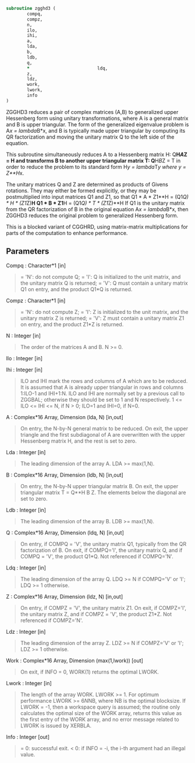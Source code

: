 ```fortran
subroutine zgghd3 (
		compq,
		compz,
		n,
		ilo,
		ihi,
		a,
		lda,
		b,
		ldb,
		q,
		*                          ldq,
		z,
		ldz,
		work,
		lwork,
		info
)
```

 ZGGHD3 reduces a pair of complex matrices (A,B) to generalized upper
 Hessenberg form using unitary transformations, where A is a
 general matrix and B is upper triangular.  The form of the
 generalized eigenvalue problem is
    A*x = lambda*B*x,
 and B is typically made upper triangular by computing its QR
 factorization and moving the unitary matrix Q to the left side
 of the equation.

 This subroutine simultaneously reduces A to a Hessenberg matrix H:
    Q**H*A*Z = H
 and transforms B to another upper triangular matrix T:
    Q**H*B*Z = T
 in order to reduce the problem to its standard form
    H*y = lambda*T*y
 where y = Z**H*x.

 The unitary matrices Q and Z are determined as products of Givens
 rotations.  They may either be formed explicitly, or they may be
 postmultiplied into input matrices Q1 and Z1, so that
      Q1 * A * Z1**H = (Q1*Q) * H * (Z1*Z)**H
      Q1 * B * Z1**H = (Q1*Q) * T * (Z1*Z)**H
 If Q1 is the unitary matrix from the QR factorization of B in the
 original equation A*x = lambda*B*x, then ZGGHD3 reduces the original
 problem to generalized Hessenberg form.

 This is a blocked variant of CGGHRD, using matrix-matrix
 multiplications for parts of the computation to enhance performance.

## Parameters
Compq : Character*1 [in]
> = 'N': do not compute Q;
> = 'I': Q is initialized to the unit matrix, and the
> unitary matrix Q is returned;
> = 'V': Q must contain a unitary matrix Q1 on entry,
> and the product Q1*Q is returned.

Compz : Character*1 [in]
> = 'N': do not compute Z;
> = 'I': Z is initialized to the unit matrix, and the
> unitary matrix Z is returned;
> = 'V': Z must contain a unitary matrix Z1 on entry,
> and the product Z1*Z is returned.

N : Integer [in]
> The order of the matrices A and B.  N >= 0.

Ilo : Integer [in]

Ihi : Integer [in]
> ILO and IHI mark the rows and columns of A which are to be
> reduced.  It is assumed that A is already upper triangular
> in rows and columns 1:ILO-1 and IHI+1:N.  ILO and IHI are
> normally set by a previous call to ZGGBAL; otherwise they
> should be set to 1 and N respectively.
> 1 <= ILO <= IHI <= N, if N > 0; ILO=1 and IHI=0, if N=0.

A : Complex*16 Array, Dimension (lda, N) [in,out]
> On entry, the N-by-N general matrix to be reduced.
> On exit, the upper triangle and the first subdiagonal of A
> are overwritten with the upper Hessenberg matrix H, and the
> rest is set to zero.

Lda : Integer [in]
> The leading dimension of the array A.  LDA >= max(1,N).

B : Complex*16 Array, Dimension (ldb, N) [in,out]
> On entry, the N-by-N upper triangular matrix B.
> On exit, the upper triangular matrix T = Q**H B Z.  The
> elements below the diagonal are set to zero.

Ldb : Integer [in]
> The leading dimension of the array B.  LDB >= max(1,N).

Q : Complex*16 Array, Dimension (ldq, N) [in,out]
> On entry, if COMPQ = 'V', the unitary matrix Q1, typically
> from the QR factorization of B.
> On exit, if COMPQ='I', the unitary matrix Q, and if
> COMPQ = 'V', the product Q1*Q.
> Not referenced if COMPQ='N'.

Ldq : Integer [in]
> The leading dimension of the array Q.
> LDQ >= N if COMPQ='V' or 'I'; LDQ >= 1 otherwise.

Z : Complex*16 Array, Dimension (ldz, N) [in,out]
> On entry, if COMPZ = 'V', the unitary matrix Z1.
> On exit, if COMPZ='I', the unitary matrix Z, and if
> COMPZ = 'V', the product Z1*Z.
> Not referenced if COMPZ='N'.

Ldz : Integer [in]
> The leading dimension of the array Z.
> LDZ >= N if COMPZ='V' or 'I'; LDZ >= 1 otherwise.

Work : Complex*16 Array, Dimension (max(1,lwork)) [out]
> On exit, if INFO = 0, WORK(1) returns the optimal LWORK.

Lwork : Integer [in]
> The length of the array WORK. LWORK >= 1.
> For optimum performance LWORK >= 6*N*NB, where NB is the
> optimal blocksize.
> If LWORK = -1, then a workspace query is assumed; the routine
> only calculates the optimal size of the WORK array, returns
> this value as the first entry of the WORK array, and no error
> message related to LWORK is issued by XERBLA.

Info : Integer [out]
> = 0:  successful exit.
> < 0:  if INFO = -i, the i-th argument had an illegal value.

